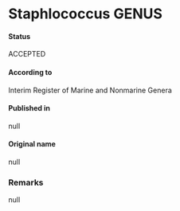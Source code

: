 Staphlococcus GENUS
=======

#### Status
ACCEPTED

#### According to
Interim Register of Marine and Nonmarine Genera

#### Published in
null

#### Original name
null

### Remarks
null